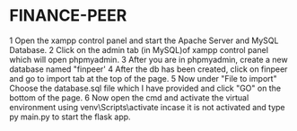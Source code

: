 # FINANCE-PEER

1  Open the xampp control panel and start the Apache Server and MySQL Database.
2 Click on the admin tab (in MySQL)of xampp control panel which will open phpmyadmin.
3 After you are in phpmyadmin, create a new database named "finpeer'
4 After the db has been created, click on finpeer and go to import tab at the top of the page.
5 Now under "File to import" Choose the database.sql file which I have provided and click "GO" on the bottom of the page.
6 Now open the cmd and activate the virtual environment using venv\Scripts\activate incase it is not activated and type py main.py to start the flask app.
